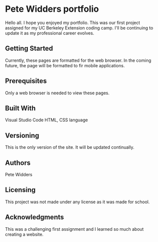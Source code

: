 # Pete Widders portfolio
Hello all. I hope you enjoyed my portfolio. This was our first project assigned for my UC Berkeley Extension coding camp. I'll be continuing to update it as my professional career evolves.

## Getting Started
Currently, these pages are formatted for the web browser. In the coming future, the page will be formatted to fir mobile applications.

## Prerequisites
Only a web browser is needed to view these pages.

## Built With
Visual Studio Code HTML, CSS language

## Versioning
This is the only version of the site. It will be updated continually.

## Authors
Pete Widders

## Licensing
This project was not made under any license as it was made for school.

## Acknowledgments
This was a challenging first assignment and I learned so much about creating a website.
